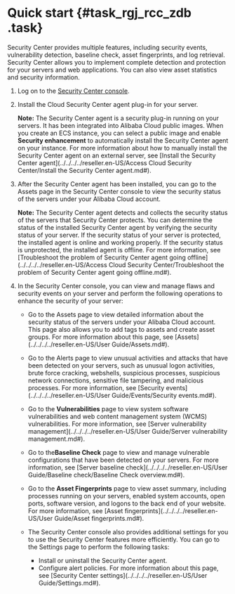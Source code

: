 # Quick start {#task_rgj_rcc_zdb .task}

Security Center provides multiple features, including security events, vulnerability detection, baseline check, asset fingerprints, and log retrieval. Security Center allows you to implement complete detection and protection for your servers and web applications. You can also view asset statistics and security information.

1.  Log on to the [Security Center console](partners-intl.console.aliyun.com/#/sas).
2.  Install the Cloud Security Center agent plug-in for your server. 

    **Note:** The Security Center agent is a security plug-in running on your servers. It has been integrated into Alibaba Cloud public images. When you create an ECS instance, you can select a public image and enable **Security enhancement** to automatically install the Security Center agent on your instance. For more information about how to manually install the Security Center agent on an external server, see [Install the Security Center agent](../../../../reseller.en-US/Access Cloud Security Center/Install the Security Center agent.md#).

3.  After the Security Center agent has been installed, you can go to the Assets page in the Security Center console to view the security status of the servers under your Alibaba Cloud account. 

    **Note:** The Security Center agent detects and collects the security status of the servers that Security Center protects. You can determine the status of the installed Security Center agent by verifying the security status of your server. If the security status of your server is protected, the installed agent is online and working properly. If the security status is unprotected, the installed agent is offline. For more information, see [Troubleshoot the problem of Security Center agent going offline](../../../../reseller.en-US/Access Cloud Security Center/Troubleshoot the problem of Security Center agent going offline.md#).

4.  In the Security Center console, you can view and manage flaws and security events on your server and perform the following operations to enhance the security of your server: 
    -   Go to the Assets page to view detailed information about the security status of the servers under your Alibaba Cloud account. This page also allows you to add tags to assets and create asset groups. For more information about this page, see [Assets](../../../../reseller.en-US/User Guide/Assets.md#).
    -   Go to the Alerts page to view unusual activities and attacks that have been detected on your servers, such as unusual logon activities, brute force cracking, webshells, suspicious processes, suspicious network connections, sensitive file tampering, and malicious processes. For more information, see [Security events](../../../../reseller.en-US/User Guide/Events/Security events.md#).
    -   Go to the **Vulnerabilities** page to view system software vulnerabilities and web content management system \(WCMS\) vulnerabilities. For more information, see [Server vulnerability management](../../../../reseller.en-US/User Guide/Server vulnerability management.md#).
    -   Go to the**Baseline Check** page to view and manage vulnerable configurations that have been detected on your servers. For more information, see [Server baseline check](../../../../reseller.en-US/User Guide/Baseline check/Baseline Check overview.md#).
    -   Go to the **Asset Fingerprints** page to view asset summary, including processes running on your servers, enabled system accounts, open ports, software version, and logons to the back end of your website. For more information, see [Asset fingerprints](../../../../reseller.en-US/User Guide/Asset fingerprints.md#).
    -   The Security Center console also provides additional settings for you to use the Security Center features more efficiently. You can go to the Settings page to perform the following tasks:

        -   Install or uninstall the Security Center agent.
        -   Configure alert policies.
        For more information about this page, see [Security Center settings](../../../../reseller.en-US/User Guide/Settings.md#).


